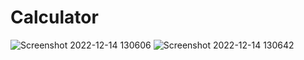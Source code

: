 # Calculator 
![Screenshot 2022-12-14 130606](https://user-images.githubusercontent.com/98264659/207534140-aa78dc59-fb6c-4323-bfde-594628ee70c4.png)
![Screenshot 2022-12-14 130642](https://user-images.githubusercontent.com/98264659/207534171-7268943a-ba86-4c79-81e7-1f2393d41812.png)
